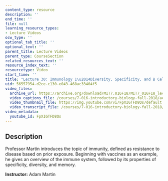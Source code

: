 ```yaml
---
content_type: resource
description: ''
end_time: ''
file: null
learning_resource_types:
- Lecture Videos
ocw_type: ''
optional_tab_title: ''
optional_text: ''
parent_title: Lecture Videos
parent_type: CourseSection
related_resources_text: ''
resource_index_text: ''
resourcetype: Video
start_time: ''
title: "Lecture 30: Immunology 1\u2014Diversity, Specificity, and B Cells"
uid: 56557954-d2ce-c130-e043-468ac33404f5
video_files:
  archive_url: https://archive.org/download/MIT7.016F18/MIT7_016F18_lec30_300k.mp4
  video_captions_file: /courses/7-016-introductory-biology-fall-2018/ae302c79696654d3bd81a3667b7bb6d0_FpXIGTFD8Qs.vtt
  video_thumbnail_file: https://img.youtube.com/vi/FpXIGTFD8Qs/default.jpg
  video_transcript_file: /courses/7-016-introductory-biology-fall-2018/94a45ce1e74c8cefd0b2e7501f8fbab7_FpXIGTFD8Qs.pdf
video_metadata:
  youtube_id: FpXIGTFD8Qs
---
```


Description
-----------

Professor Martin introduces the topic of immunity, defined as resistance to disease based on prior exposure. Beginning with vaccines as an example, he gives an overview of the immune system, followed by its properties of specificity, diversity, and memory.

**Instructor:** Adam Martin


